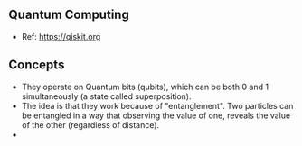 ## Quantum Computing 

* Ref: https://qiskit.org

## Concepts

* They operate on Quantum bits (qubits), which can be both 0 and 1 simultaneously (a state called superposition).
* The idea is that they work because of "entanglement". Two particles can be entangled in a way that observing the value of one, reveals the value of the other (regardless of distance). 
* 
